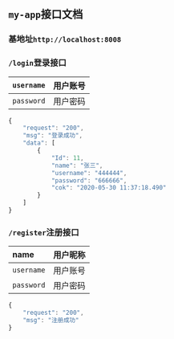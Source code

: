 ## `my-app`接口文档 

### 基地址`http://localhost:8008`

### `/login`登录接口

| `username` | 用户账号 |
| :--------- | -------- |
| `password` | 用户密码 |

```javascript
{
    "request": "200",
    "msg": "登录成功",
    "data": [
        {
            "Id": 11,
            "name": "张三",
            "username": "444444",
            "password": "666666",
            "cok": "2020-05-30 11:37:18.490"
        }
    ]
}
```

### `/register`注册接口

| name       | 用户昵称 |
| :--------- | :------- |
| `username` | 用户账号 |
| `password` | 用户密码 |

```javascript
{
    "request": "200",
    "msg": "注册成功"
}
```

